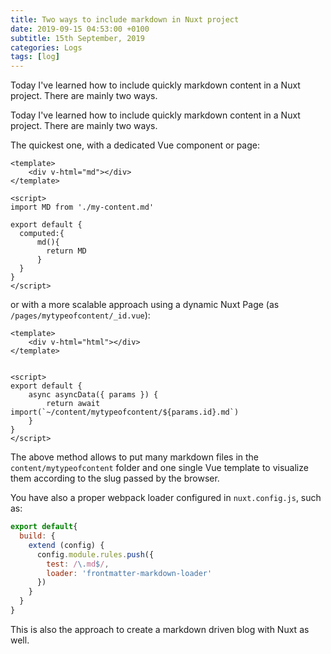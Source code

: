 ```yaml
---
title: Two ways to include markdown in Nuxt project
date: 2019-09-15 04:53:00 +0100
subtitle: 15th September, 2019
categories: Logs
tags: [log]
---
```


Today I've learned how to include quickly markdown content in a Nuxt project. There are mainly two ways.

Today I've learned how to include quickly markdown content in a Nuxt project. There are mainly two ways.

The quickest one, with a dedicated Vue component or page:

```vue
<template>
    <div v-html="md"></div>
</template>

<script>
import MD from './my-content.md'

export default {
  computed:{
      md(){
        return MD
      }
  }
}
</script>
```

or with a more scalable approach using a dynamic Nuxt Page (as `/pages/mytypeofcontent/_id.vue`):

```vue
<template>
    <div v-html="html"></div>
</template>


<script>
export default {
    async asyncData({ params }) {
        return await import(`~/content/mytypeofcontent/${params.id}.md`)
    }
}
</script>
```

The above method allows to put many markdown files in the `content/mytypeofcontent` folder and one single Vue template to visualize them according to the slug passed by the browser.

You have also a proper webpack loader configured in `nuxt.config.js`, such as:

```js
export default{
  build: {
    extend (config) {
      config.module.rules.push({
        test: /\.md$/,
        loader: 'frontmatter-markdown-loader'
      })
    }
  }
}
```

This is also the approach to create a markdown driven blog with Nuxt as well.